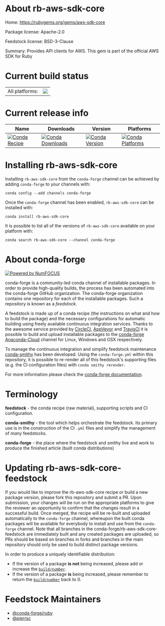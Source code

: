 About rb-aws-sdk-core
=====================

Home: https://rubygems.org/gems/aws-sdk-core

Package license: Apache-2.0

Feedstock license: BSD-3-Clause

Summary: Provides API clients for AWS. This gem is part of the official AWS SDK for Ruby



Current build status
====================


<table><tr><td>All platforms:</td>
    <td>
      <a href="https://dev.azure.com/conda-forge/feedstock-builds/_build/latest?definitionId=7791&branchName=master">
        <img src="https://dev.azure.com/conda-forge/feedstock-builds/_apis/build/status/rb-aws-sdk-core-feedstock?branchName=master">
      </a>
    </td>
  </tr>
</table>

Current release info
====================

| Name | Downloads | Version | Platforms |
| --- | --- | --- | --- |
| [![Conda Recipe](https://img.shields.io/badge/recipe-rb--aws--sdk--core-green.svg)](https://anaconda.org/conda-forge/rb-aws-sdk-core) | [![Conda Downloads](https://img.shields.io/conda/dn/conda-forge/rb-aws-sdk-core.svg)](https://anaconda.org/conda-forge/rb-aws-sdk-core) | [![Conda Version](https://img.shields.io/conda/vn/conda-forge/rb-aws-sdk-core.svg)](https://anaconda.org/conda-forge/rb-aws-sdk-core) | [![Conda Platforms](https://img.shields.io/conda/pn/conda-forge/rb-aws-sdk-core.svg)](https://anaconda.org/conda-forge/rb-aws-sdk-core) |

Installing rb-aws-sdk-core
==========================

Installing `rb-aws-sdk-core` from the `conda-forge` channel can be achieved by adding `conda-forge` to your channels with:

```
conda config --add channels conda-forge
```

Once the `conda-forge` channel has been enabled, `rb-aws-sdk-core` can be installed with:

```
conda install rb-aws-sdk-core
```

It is possible to list all of the versions of `rb-aws-sdk-core` available on your platform with:

```
conda search rb-aws-sdk-core --channel conda-forge
```


About conda-forge
=================

[![Powered by NumFOCUS](https://img.shields.io/badge/powered%20by-NumFOCUS-orange.svg?style=flat&colorA=E1523D&colorB=007D8A)](http://numfocus.org)

conda-forge is a community-led conda channel of installable packages.
In order to provide high-quality builds, the process has been automated into the
conda-forge GitHub organization. The conda-forge organization contains one repository
for each of the installable packages. Such a repository is known as a *feedstock*.

A feedstock is made up of a conda recipe (the instructions on what and how to build
the package) and the necessary configurations for automatic building using freely
available continuous integration services. Thanks to the awesome service provided by
[CircleCI](https://circleci.com/), [AppVeyor](https://www.appveyor.com/)
and [TravisCI](https://travis-ci.com/) it is possible to build and upload installable
packages to the [conda-forge](https://anaconda.org/conda-forge)
[Anaconda-Cloud](https://anaconda.org/) channel for Linux, Windows and OSX respectively.

To manage the continuous integration and simplify feedstock maintenance
[conda-smithy](https://github.com/conda-forge/conda-smithy) has been developed.
Using the ``conda-forge.yml`` within this repository, it is possible to re-render all of
this feedstock's supporting files (e.g. the CI configuration files) with ``conda smithy rerender``.

For more information please check the [conda-forge documentation](https://conda-forge.org/docs/).

Terminology
===========

**feedstock** - the conda recipe (raw material), supporting scripts and CI configuration.

**conda-smithy** - the tool which helps orchestrate the feedstock.
                   Its primary use is in the construction of the CI ``.yml`` files
                   and simplify the management of *many* feedstocks.

**conda-forge** - the place where the feedstock and smithy live and work to
                  produce the finished article (built conda distributions)


Updating rb-aws-sdk-core-feedstock
==================================

If you would like to improve the rb-aws-sdk-core recipe or build a new
package version, please fork this repository and submit a PR. Upon submission,
your changes will be run on the appropriate platforms to give the reviewer an
opportunity to confirm that the changes result in a successful build. Once
merged, the recipe will be re-built and uploaded automatically to the
`conda-forge` channel, whereupon the built conda packages will be available for
everybody to install and use from the `conda-forge` channel.
Note that all branches in the conda-forge/rb-aws-sdk-core-feedstock are
immediately built and any created packages are uploaded, so PRs should be based
on branches in forks and branches in the main repository should only be used to
build distinct package versions.

In order to produce a uniquely identifiable distribution:
 * If the version of a package **is not** being increased, please add or increase
   the [``build/number``](https://conda.io/docs/user-guide/tasks/build-packages/define-metadata.html#build-number-and-string).
 * If the version of a package **is** being increased, please remember to return
   the [``build/number``](https://conda.io/docs/user-guide/tasks/build-packages/define-metadata.html#build-number-and-string)
   back to 0.

Feedstock Maintainers
=====================

* [@conda-forge/ruby](https://github.com/conda-forge/ruby/)
* [@pierrsc](https://github.com/pierrsc/)

